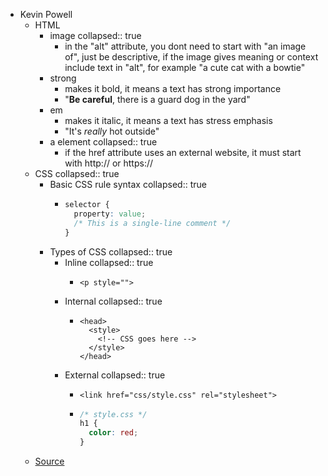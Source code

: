 - Kevin Powell
	- HTML
		- image
		  collapsed:: true
			- in the "alt" attribute, you dont need to start with "an image of", just be descriptive, if the image gives meaning or context include text in "alt", for example "a cute cat with a bowtie"
		- strong
			- makes it bold, it means a text has strong importance
			- "__Be careful__, there is a guard dog in the yard"
		- em
			- makes it italic, it means a text has stress emphasis
			- "It's _really_ hot outside"
		- a element
		  collapsed:: true
			- if the href attribute uses an external website, it must start with http:// or https://
	- CSS
	  collapsed:: true
		- Basic CSS rule syntax
		  collapsed:: true
			- ```css
			  selector {
			    property: value;
			    /* This is a single-line comment */
			  }
			  ```
		- Types of CSS
		  collapsed:: true
			- Inline
			  collapsed:: true
				- ```htmlmixed
				  <p style="">
				  ```
			- Internal
			  collapsed:: true
				- ```htmlmixed
				  <head>
				    <style>
				      <!-- CSS goes here -->
				    </style>
				  </head>
				  ```
			- External
			  collapsed:: true
				- ```htmlmixed
				  <link href="css/style.css" rel="stylesheet">
				  ```
				- ```css
				  /* style.css */
				  h1 {
				    color: red;
				  }
				  ```
	- [Source](https://scrimba.com/html-css-crash-course-c02l)